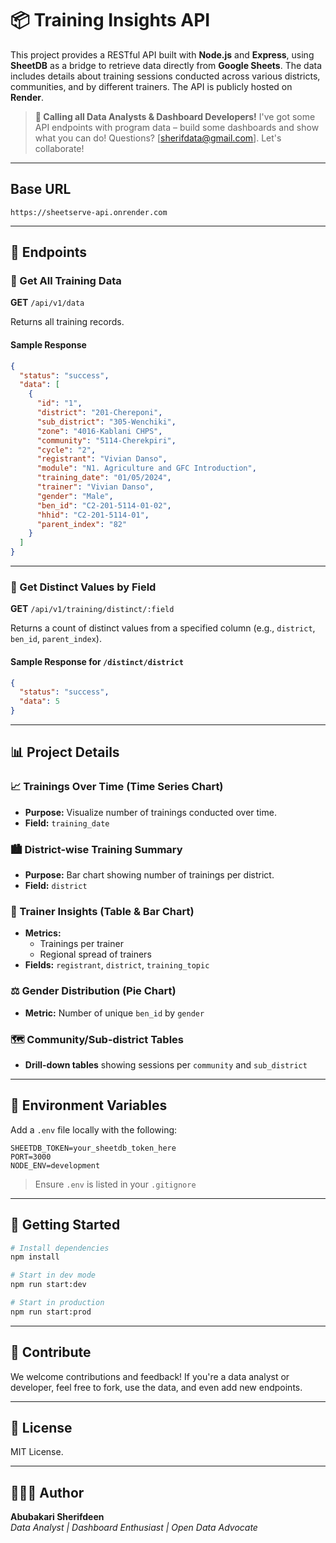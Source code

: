 # 📦 Training Insights API

This project provides a RESTful API built with **Node.js** and **Express**, using **SheetDB** as a bridge to retrieve data directly from **Google Sheets**. The data includes details about training sessions conducted across various districts, communities, and by different trainers. The API is publicly hosted on **Render**.

> **📣 Calling all Data Analysts & Dashboard Developers!** I've got some API endpoints with program data – build some dashboards and show what you can do!  Questions? [sherifdata@gmail.com]. Let's collaborate!
---

## Base URL

```
https://sheetserve-api.onrender.com
```

---

## 📌 Endpoints

### 🔹 Get All Training Data

**GET** `/api/v1/data`

Returns all training records.

#### Sample Response

```json
{
  "status": "success",
  "data": [
    {
      "id": "1",
      "district": "201-Chereponi",
      "sub_district": "305-Wenchiki",
      "zone": "4016-Kablani CHPS",
      "community": "5114-Cherekpiri",
      "cycle": "2",
      "registrant": "Vivian Danso",
      "module": "N1. Agriculture and GFC Introduction",
      "training_date": "01/05/2024",
      "trainer": "Vivian Danso",
      "gender": "Male",
      "ben_id": "C2-201-5114-01-02",
      "hhid": "C2-201-5114-01",
      "parent_index": "82"
    }
  ]
}
```

---

### 🔹 Get Distinct Values by Field

**GET** `/api/v1/training/distinct/:field`

Returns a count of distinct values from a specified column (e.g., `district`, `ben_id`, `parent_index`).

#### Sample Response for `/distinct/district`

```json
{
  "status": "success",
  "data": 5
}
```

---

## 📊 Project Details

### 📈 Trainings Over Time (Time Series Chart)

- **Purpose:** Visualize number of trainings conducted over time.
- **Field:** `training_date`

### 🏙️ District-wise Training Summary

- **Purpose:** Bar chart showing number of trainings per district.
- **Field:** `district`

### 👥 Trainer Insights (Table & Bar Chart)

- **Metrics:**
  - Trainings per trainer
  - Regional spread of trainers
- **Fields:** `registrant`, `district`, `training_topic`

### ⚖️ Gender Distribution (Pie Chart)

- **Metric:** Number of unique `ben_id` by `gender`

### 🗺️ Community/Sub-district Tables

- **Drill-down tables** showing sessions per `community` and `sub_district`

---

## 📂 Environment Variables

Add a `.env` file locally with the following:

```
SHEETDB_TOKEN=your_sheetdb_token_here
PORT=3000
NODE_ENV=development
```

> Ensure `.env` is listed in your `.gitignore`

---

## 🚀 Getting Started

```bash
# Install dependencies
npm install

# Start in dev mode
npm run start:dev

# Start in production
npm run start:prod
```

---

## 🤝 Contribute

We welcome contributions and feedback! If you're a data analyst or developer, feel free to fork, use the data, and even add new endpoints.

---

## 📃 License

MIT License.

---

## 👨🏽‍💻 Author

**Abubakari Sherifdeen**\
*Data Analyst | Dashboard Enthusiast | Open Data Advocate*

